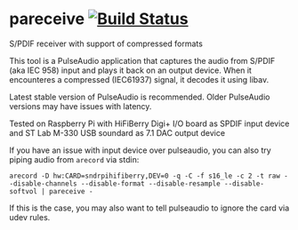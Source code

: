 # pareceive [![Build Status](https://travis-ci.org/Shulyaka/pareceive.svg?branch=master)](https://travis-ci.org/Shulyaka/pareceive)
S/PDIF receiver with support of compressed formats

This tool is a PulseAudio application that captures the audio from S/PDIF (aka IEC 958) input and plays it back on an output device. When it encounteres a compressed (IEC61937) signal, it decodes it using libav.

Latest stable version of PulseAudio is recommended. Older PulseAudio versions may have issues with latency.

Tested on Raspberry Pi with HiFiBerry Digi+ I/O board as SPDIF input device and ST Lab M-330 USB soundard as 7.1 DAC output device

If you have an issue with input device over pulseaudio, you can also try piping audio from `arecord` via stdin:
```
arecord -D hw:CARD=sndrpihifiberry,DEV=0 -q -C -f s16_le -c 2 -t raw --disable-channels --disable-format --disable-resample --disable-softvol | pareceive -
```
If this is the case, you may also want to tell pulseaudio to ignore the card via udev rules.
